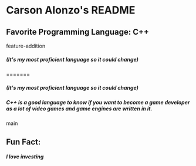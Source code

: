 # Carson Alonzo's README

## Favorite Programming Language: C++
feature-addition
##### (It's my most proficient language so it could change)
=======
##### (It's my most proficient language so it could change)
##### C++ is a good language to know if you want to become a game developer as a lot of video games and game engines are written in it.
main

## Fun Fact: 
##### I love investing
